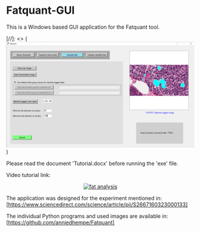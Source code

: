 # Fatquant-GUI
This is a Windows based GUI application for the Fatquant tool. 

[//]: <> (![alt text](snapshot.png))

Please read the document 'Tutorial.docx' before running the 'exe' file.

Video tutorial link:
<html>
<div align="center">
  <a href="https://www.youtube.com/watch?v=ZsvcVp1jbbI"><img src="https://img.youtube.com/vi/ZsvcVp1jbbI/0.jpg" alt="fat analysis"></a>
</div>
</html>

The application was designed for the experiment mentioned in:
[https://www.sciencedirect.com/science/article/pii/S2667160323000133]

The individual Python programs and used images are available in:
[https://github.com/anniedhempe/Fatquant]
